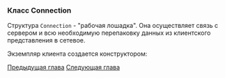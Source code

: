 ### Класс Connection

Структура `Connection` - "рабочая лошадка". Она осуществляет связь с сервером и всю необходимую перепаковку данных из клиентского представления в сетевое.

Экземпляр клиента создается конструктором:


[Предыдущая глава](chapter1.md) [Следующая глава](chapter3.md)


